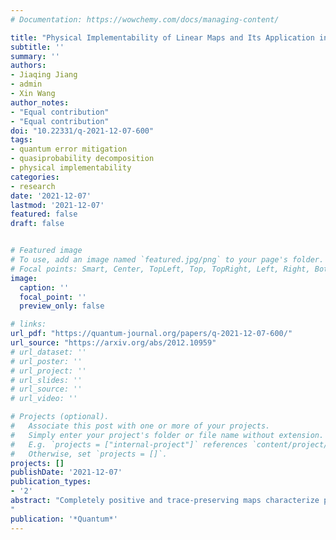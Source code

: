 ```yaml
---
# Documentation: https://wowchemy.com/docs/managing-content/

title: "Physical Implementability of Linear Maps and Its Application in Error Mitigation"
subtitle: ''
summary: ''
authors:
- Jiaqing Jiang
- admin
- Xin Wang
author_notes:
- "Equal contribution"
- "Equal contribution"
doi: "10.22331/q-2021-12-07-600"
tags: 
- quantum error mitigation
- quasiprobability decomposition
- physical implementability
categories: 
- research
date: '2021-12-07'
lastmod: '2021-12-07'
featured: false
draft: false


# Featured image
# To use, add an image named `featured.jpg/png` to your page's folder.
# Focal points: Smart, Center, TopLeft, Top, TopRight, Left, Right, BottomLeft, Bottom, BottomRight.
image:
  caption: ''
  focal_point: ''
  preview_only: false

# links:
url_pdf: "https://quantum-journal.org/papers/q-2021-12-07-600/"
url_source: "https://arxiv.org/abs/2012.10959"
# url_dataset: ''
# url_poster: ''
# url_project: ''
# url_slides: ''
# url_source: ''
# url_video: ''

# Projects (optional).
#   Associate this post with one or more of your projects.
#   Simply enter your project's folder or file name without extension.
#   E.g. `projects = ["internal-project"]` references `content/project/deep-learning/index.md`.
#   Otherwise, set `projects = []`.
projects: []
publishDate: '2021-12-07'
publication_types:
- '2'
abstract: "Completely positive and trace-preserving maps characterize physically implementable quantum operations. On the other hand, general linear maps, such as positive but not completely positive maps, which can not be physically implemented, are fundamental ingredients in quantum information, both in theoretical and practical perspectives. This raises the question of how well one can simulate or approximate the action of a general linear map by physically implementable operations. In this work, we introduce a systematic framework to resolve this task using the quasiprobability decomposition technique. We decompose a target linear map into a linear combination of physically implementable operations and introduce the physical implementability measure as the least amount of negative portion that the quasiprobability must pertain, which directly quantifies the cost of simulating a given map using physically implementable quantum operations. We show this measure is efficiently computable by semidefinite programs and prove several properties of this measure, such as faithfulness, additivity, and unitary invariance. We derive lower and upper bounds in terms of the Choi operator's trace norm and obtain analytic expressions for several linear maps of practical interests. Furthermore, we endow this measure with an operational meaning within the quantum error mitigation scenario: it establishes the lower bound of the sampling cost achievable via the quasiprobability decomposition technique. In particular, for parallel quantum noises, we show that global error mitigation has no advantage over local error mitigation.
"
publication: '*Quantum*'
---
```

